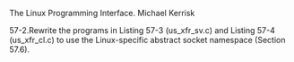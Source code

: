 The Linux Programming Interface. Michael Kerrisk

57-2.Rewrite the programs in Listing 57-3 (us_xfr_sv.c) and Listing 57-4 (us_xfr_cl.c) to
use the Linux-specific abstract socket namespace (Section 57.6).